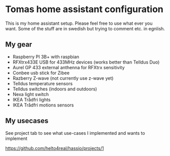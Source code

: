 # Tomas home assistant configuration
This is my home assistant setup. Please feel free to use what ever you want. Some of the stuff are in swedish but trying to comment etc. in egnlish.

## My gear
- Raspberry PI 3B+ with raspbian 
- RFXtrx433E USB for 433MHz devices (works better than Telldus Duo)
- Aurel GP 433 external anthenna for RFXtrx sensitivity
- Conbee usb stick for Zibee
- Razberry Z-wave (not currently use z-wave yet)
- Telldus temperature sensors
- Telldus switches (indoors and outdoors)
- Nexa light switch
- IKEA Trådfri lights 
- IKEA Trådfri motions sensors

## My usecases
See project tab to see what use-cases I implemented and wants to implement

https://github.com/helto4real/hassio/projects/1
